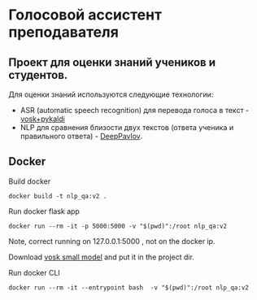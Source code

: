 # Голосовой ассистент преподавателя

## Проект для оценки знаний учеников и студентов.

Для оценки знаний используются следующие технологии:
* ASR (automatic speech recognition) для перевода голоса в текст - [vosk+pykaldi](https://alphacephei.com/vosk/)
* NLP для сравнения близости двух текстов (ответа ученика и правильного ответа) - [DeepPavlov](https://deeppavlov.ai/).


## Docker

Build docker
```
docker build -t nlp_qa:v2 .
```

Run docker flask app
```
docker run --rm -it -p 5000:5000 -v "$(pwd)":/root nlp_qa:v2
```
Note, correct running on 127.0.0.1:5000 , not on the docker ip.  


Download [vosk small model](https://alphacephei.com/vosk/models) and put it in the project dir.    

Run docker CLI  
```
docker run --rm -it --entrypoint bash  -v "$(pwd)":/root nlp_qa:v2
```